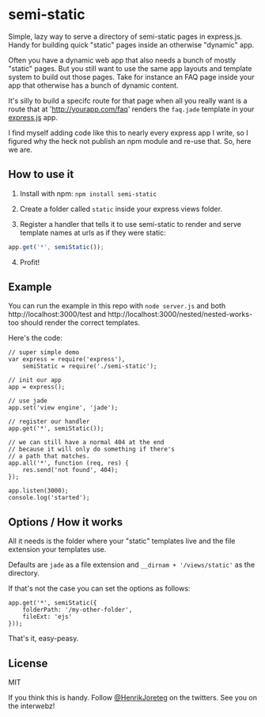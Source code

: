 # semi-static

Simple, lazy way to serve a directory of semi-static pages in express.js. Handy for building quick "static" pages inside an otherwise "dynamic" app.

Often you have a dynamic web app that also needs a bunch of mostly "static" pages. But you still want to use the same app layouts and template system to build out those pages. Take for instance an FAQ page inside your app that otherwise has a bunch of dynamic content. 

It's silly to build a specifc route for that page when all you really want is a route that at 'http://yourapp.com/faq' renders the `faq.jade` template in your [express.js](http://expressjs.com/) app.

I find myself adding code like this to nearly every express app I write, so I figured why the heck not publish an npm module and re-use that. So, here we are.


## How to use it

1. Install with npm: 
    `npm install semi-static`

2. Create a folder called `static` inside your express views folder.

3. Register a handler that tells it to use semi-static to render and serve template names at urls as if they were static:

```js
app.get('*', semiStatic());
```

4. Profit!



## Example

You can run the example in this repo with `node server.js` and both http://localhost:3000/test and http://localhost:3000/nested/nested-works-too should render the correct templates.

Here's the code:

```
// super simple demo
var express = require('express'),
    semiStatic = require('./semi-static');

// init our app
app = express();

// use jade
app.set('view engine', 'jade');

// register our handler
app.get('*', semiStatic());

// we can still have a normal 404 at the end
// because it will only do something if there's
// a path that matches.
app.all('*', function (req, res) {
    res.send('not found', 404);
});

app.listen(3000);
console.log('started');
```

## Options / How it works

All it needs is the folder where your "static" templates live and the file extension your templates use.

Defaults are `jade` as a file extension and `__dirnam + '/views/static'` as the directory.

If that's not the case you can set the options as follows:

```
app.get('*', semiStatic({
    folderPath: '/my-other-folder',
    fileExt: 'ejs'
}));
```

That's it, easy-peasy.

## License

MIT


If you think this is handy. Follow [@HenrikJoreteg](https://twitter.com/henrikjoreteg) on the twitters. See you on the interwebz!